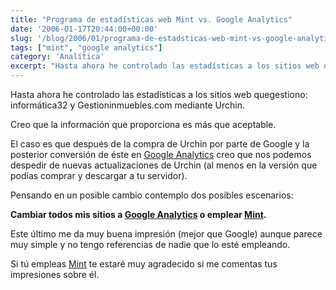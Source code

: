 ```yaml
---
title: "Programa de estadísticas web Mint vs. Google Analytics"
date: '2006-01-17T20:44:00+00:00'
slug: '/blog/2006/01/programa-de-estadsticas-web-mint-vs-google-analytics'
tags: ["mint", "google analytics"]
category: 'Analítica'
excerpt: "Hasta ahora he controlado las estadísticas a los sitios web quegestiono: informática32 y Gestioninmuebles.com mediante Urchin.Creo que la información que proporciona es más que aceptable.El caso es..."
---
```

Hasta ahora he controlado las estadísticas a los sitios web quegestiono: informática32 y Gestioninmuebles.com mediante Urchin.

Creo que la información que proporciona es más que aceptable.

El caso es que después de la compra de Urchin por parte de Google y la posterior conversión de éste en [Google Analytics](http://www.google.com/analytics) creo que nos podemos despedir de nuevas actualizaciones de Urchin (al menos en la versión que podías comprar y descargar a tu servidor).

Pensando en un posible cambio contemplo dos posibles escenarios:

**Cambiar todos mis sitios a [Google Analytics](http://www.google.com/analytics) o emplear [Mint](http://www.haveamint.com/).**

Este último me da muy buena impresión (mejor que Google) aunque parece muy simple y no tengo referencias de nadie que lo esté empleando.

Si tú empleas [Mint](http://www.haveamint.com/) te estaré muy agradecido si me comentas tus impresiones sobre él.

